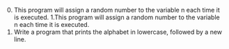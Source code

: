  0. This program will assign a random number to the variable n each time it is executed.
 1.This program will assign a random number to the variable n each time it is executed.
 2. Write a program that prints the alphabet in lowercase, followed by a new line.
